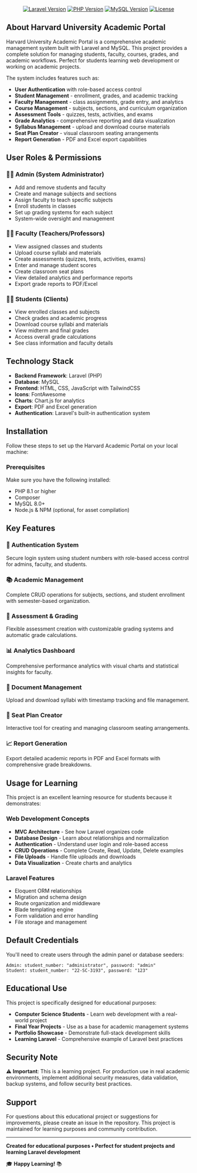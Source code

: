 <p align="center">
<a href="#"><img src="https://img.shields.io/badge/laravel-v10.x-red.svg" alt="Laravel Version"></a>
<a href="#"><img src="https://img.shields.io/badge/php-^8.1-blue.svg" alt="PHP Version"></a>
<a href="#"><img src="https://img.shields.io/badge/mysql-8.0+-orange.svg" alt="MySQL Version"></a>
<a href="#"><img src="https://img.shields.io/badge/license-MIT-green.svg" alt="License"></a>
</p>

## About Harvard University Academic Portal

Harvard University Academic Portal is a comprehensive academic management system built with Laravel and MySQL. This project provides a complete solution for managing students, faculty, courses, grades, and academic workflows. Perfect for students learning web development or working on academic projects.

The system includes features such as:

-   **User Authentication** with role-based access control
-   **Student Management** - enrollment, grades, and academic tracking
-   **Faculty Management** - class assignments, grade entry, and analytics
-   **Course Management** - subjects, sections, and curriculum organization
-   **Assessment Tools** - quizzes, tests, activities, and exams
-   **Grade Analytics** - comprehensive reporting and data visualization
-   **Syllabus Management** - upload and download course materials
-   **Seat Plan Creator** - visual classroom seating arrangements
-   **Report Generation** - PDF and Excel export capabilities

## User Roles & Permissions

### 👨‍💼 Admin (System Administrator)

-   Add and remove students and faculty
-   Create and manage subjects and sections
-   Assign faculty to teach specific subjects 
-   Enroll students in classes
-   Set up grading systems for each subject
-   System-wide oversight and management

### 👨‍🏫 Faculty (Teachers/Professors)

-   View assigned classes and students
-   Upload course syllabi and materials
-   Create assessments (quizzes, tests, activities, exams)
-   Enter and manage student scores
-   Create classroom seat plans
-   View detailed analytics and performance reports
-   Export grade reports to PDF/Excel

### 👨‍🎓 Students (Clients)

-   View enrolled classes and subjects
-   Check grades and academic progress
-   Download course syllabi and materials
-   View midterm and final grades
-   Access overall grade calculations
-   See class information and faculty details

## Technology Stack

-   **Backend Framework**: Laravel (PHP)
-   **Database**: MySQL
-   **Frontend**: HTML, CSS, JavaScript with TailwindCSS
-   **Icons**: FontAwesome
-   **Charts**: Chart.js for analytics
-   **Export**: PDF and Excel generation
-   **Authentication**: Laravel's built-in authentication system

## Installation

Follow these steps to set up the Harvard Academic Portal on your local machine:

### Prerequisites

Make sure you have the following installed:

-   PHP 8.1 or higher
-   Composer
-   MySQL 8.0+
-   Node.js & NPM (optional, for asset compilation)

## Key Features

### 🔐 Authentication System

Secure login system using student numbers with role-based access control for admins, faculty, and students.

### 📚 Academic Management

Complete CRUD operations for subjects, sections, and student enrollment with semester-based organization.

### 📝 Assessment & Grading

Flexible assessment creation with customizable grading systems and automatic grade calculations.

### 📊 Analytics Dashboard

Comprehensive performance analytics with visual charts and statistical insights for faculty.

### 📄 Document Management

Upload and download syllabi with timestamp tracking and file management.

### 💺 Seat Plan Creator

Interactive tool for creating and managing classroom seating arrangements.

### 📈 Report Generation

Export detailed academic reports in PDF and Excel formats with comprehensive grade breakdowns.

## Usage for Learning

This project is an excellent learning resource for students because it demonstrates:

### Web Development Concepts

-   **MVC Architecture** - See how Laravel organizes code
-   **Database Design** - Learn about relationships and normalization
-   **Authentication** - Understand user login and role-based access
-   **CRUD Operations** - Complete Create, Read, Update, Delete examples
-   **File Uploads** - Handle file uploads and downloads
-   **Data Visualization** - Create charts and analytics

### Laravel Features

-   Eloquent ORM relationships
-   Migration and schema design
-   Route organization and middleware
-   Blade templating engine
-   Form validation and error handling
-   File storage and management

## Default Credentials

You'll need to create users through the admin panel or database seeders:

```
Admin: student_number: "administrator", password: "admin"
Student: student_number: "22-SC-3193", password: "123"
```

## Educational Use

This project is specifically designed for educational purposes:

-   **Computer Science Students** - Learn web development with a real-world project
-   **Final Year Projects** - Use as a base for academic management systems
-   **Portfolio Showcase** - Demonstrate full-stack development skills
-   **Learning Laravel** - Comprehensive example of Laravel best practices

## Security Note

⚠️ **Important**: This is a learning project. For production use in real academic environments, implement additional security measures, data validation, backup systems, and follow security best practices.


## Support

For questions about this educational project or suggestions for improvements, please create an issue in the repository. This project is maintained for learning purposes and community contribution.

---

**Created for educational purposes • Perfect for student projects and learning Laravel development**

🎓 **Happy Learning!** 📚
